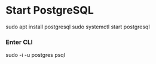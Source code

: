 # Start PostgreSQL
sudo apt install postgresql
sudo systemctl start postgresql

### Enter CLI
sudo -i -u postgres
psql